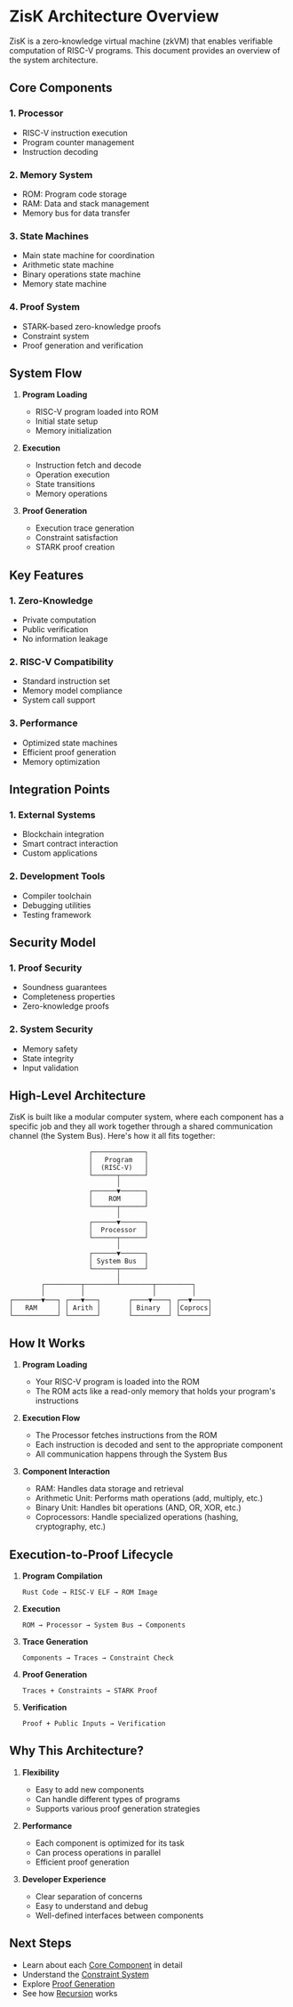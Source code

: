 # ZisK Architecture Overview

ZisK is a zero-knowledge virtual machine (zkVM) that enables verifiable computation of RISC-V programs. This document provides an overview of the system architecture.

## Core Components

### 1. Processor
- RISC-V instruction execution
- Program counter management
- Instruction decoding

### 2. Memory System
- ROM: Program code storage
- RAM: Data and stack management
- Memory bus for data transfer

### 3. State Machines
- Main state machine for coordination
- Arithmetic state machine
- Binary operations state machine
- Memory state machine

### 4. Proof System
- STARK-based zero-knowledge proofs
- Constraint system
- Proof generation and verification

## System Flow

1. **Program Loading**
   - RISC-V program loaded into ROM
   - Initial state setup
   - Memory initialization

2. **Execution**
   - Instruction fetch and decode
   - Operation execution
   - State transitions
   - Memory operations

3. **Proof Generation**
   - Execution trace generation
   - Constraint satisfaction
   - STARK proof creation

## Key Features

### 1. Zero-Knowledge
- Private computation
- Public verification
- No information leakage

### 2. RISC-V Compatibility
- Standard instruction set
- Memory model compliance
- System call support

### 3. Performance
- Optimized state machines
- Efficient proof generation
- Memory optimization

## Integration Points

### 1. External Systems
- Blockchain integration
- Smart contract interaction
- Custom applications

### 2. Development Tools
- Compiler toolchain
- Debugging utilities
- Testing framework

## Security Model

### 1. Proof Security
- Soundness guarantees
- Completeness properties
- Zero-knowledge proofs

### 2. System Security
- Memory safety
- State integrity
- Input validation

## High-Level Architecture

ZisK is built like a modular computer system, where each component has a specific job and they all work together through a shared communication channel (the System Bus). Here's how it all fits together:

```
                    ┌─────────────┐
                    │   Program   │
                    │  (RISC-V)   │
                    └──────┬──────┘
                           │
                    ┌──────▼──────┐
                    │    ROM      │
                    └──────┬──────┘
                           │
                    ┌──────▼──────┐
                    │  Processor  │
                    └──────┬──────┘
                           │
                    ┌──────▼──────┐
                    │ System Bus  │
                    └──────┬──────┘
                           │
        ┌─────────┬────────┴────────┬─────────┐
        │         │                 │         │
┌───────▼───┐ ┌───▼───┐       ┌────▼────┐ ┌──▼────┐
│   RAM     │ │ Arith │       │ Binary  │ │Coprocs│
└───────────┘ └───────┘       └─────────┘ └───────┘
```

## How It Works

1. **Program Loading**
   - Your RISC-V program is loaded into the ROM
   - The ROM acts like a read-only memory that holds your program's instructions

2. **Execution Flow**
   - The Processor fetches instructions from the ROM
   - Each instruction is decoded and sent to the appropriate component
   - All communication happens through the System Bus

3. **Component Interaction**
   - RAM: Handles data storage and retrieval
   - Arithmetic Unit: Performs math operations (add, multiply, etc.)
   - Binary Unit: Handles bit operations (AND, OR, XOR, etc.)
   - Coprocessors: Handle specialized operations (hashing, cryptography, etc.)

## Execution-to-Proof Lifecycle

1. **Program Compilation**
   ```
   Rust Code → RISC-V ELF → ROM Image
   ```

2. **Execution**
   ```
   ROM → Processor → System Bus → Components
   ```

3. **Trace Generation**
   ```
   Components → Traces → Constraint Check
   ```

4. **Proof Generation**
   ```
   Traces + Constraints → STARK Proof
   ```

5. **Verification**
   ```
   Proof + Public Inputs → Verification
   ```

## Why This Architecture?

1. **Flexibility**
   - Easy to add new components
   - Can handle different types of programs
   - Supports various proof generation strategies

2. **Performance**
   - Each component is optimized for its task
   - Can process operations in parallel
   - Efficient proof generation

3. **Developer Experience**
   - Clear separation of concerns
   - Easy to understand and debug
   - Well-defined interfaces between components

## Next Steps

- Learn about each [Core Component](./core_components.md) in detail
- Understand the [Constraint System](./constraints.md)
- Explore [Proof Generation](./proof_generation.md)
- See how [Recursion](./recursion.md) works 